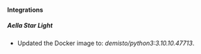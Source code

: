 
#### Integrations
##### Aella Star Light
- Updated the Docker image to: *demisto/python3:3.10.10.47713*.
